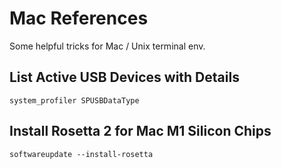# Mac References
Some helpful tricks for Mac / Unix terminal env.

## List Active USB Devices with Details
```commandline
system_profiler SPUSBDataType
```

## Install Rosetta 2 for Mac M1 Silicon Chips
```commandline
softwareupdate --install-rosetta
```
